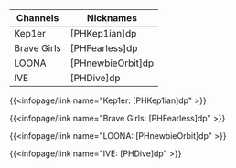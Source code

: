 | Channels    | Nicknames         |
|-------------|-------------------|
| Kep1er      | [PHKep1ian]dp     |
| Brave Girls | [PHFearless]dp    |
| LOONA       | [PHnewbieOrbit]dp |
| IVE         | [PHDive]dp        |


{{<infopage/link name="Kep1er: [PHKep1ian]dp" >}}

{{<infopage/link name="Brave Girls: [PHFearless]dp" >}}

{{<infopage/link name="LOONA: [PHnewbieOrbit]dp" >}}

{{<infopage/link name="IVE: [PHDive]dp" >}}